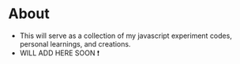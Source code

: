 # About
- This will serve as a collection of my javascript experiment codes, personal learnings, and creations.
- WILL ADD HERE SOON ❗
